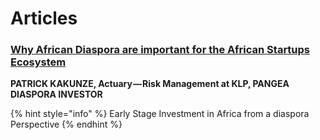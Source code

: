 # Articles

### [Why African Diaspora are important for the African Startups Ecosystem](https://medium.com/@pangea_a/why-african-diaspora-are-important-for-the-african-startups-ecosystem-49b2810adda7)
**PATRICK KAKUNZE, Actuary — Risk Management at KLP, PANGEA DIASPORA INVESTOR**

{% hint style="info" %}
Early Stage Investment in Africa from a diaspora Perspective
{% endhint %}

